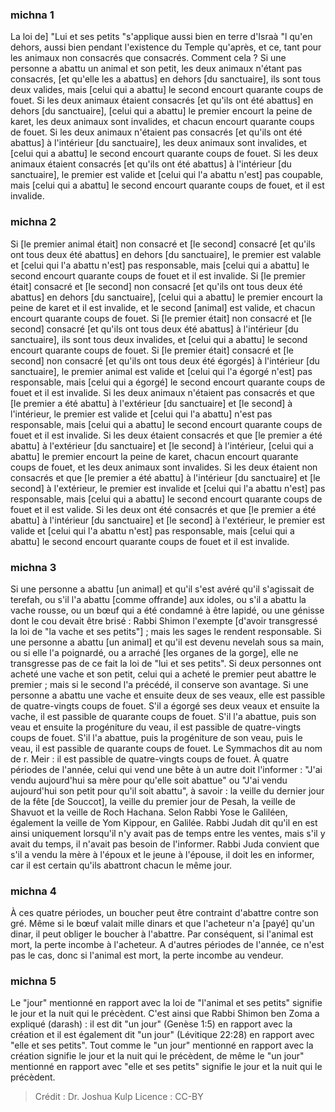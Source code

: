 
### michna 1
La loi de] "Lui et ses petits "s'applique aussi bien en terre d'Israà "l qu'en dehors, aussi bien pendant l'existence du Temple qu'après, et ce, tant pour les animaux non consacrés que consacrés. Comment cela ? Si une personne a abattu un animal et son petit, les deux animaux n'étant pas consacrés, [et qu'elle les a abattus] en dehors [du sanctuaire], ils sont tous deux valides, mais [celui qui a abattu] le second encourt quarante coups de fouet. Si les deux animaux étaient consacrés [et qu'ils ont été abattus] en dehors [du sanctuaire], [celui qui a abattu] le premier encourt la peine de karet, les deux animaux sont invalides, et chacun encourt quarante coups de fouet. Si les deux animaux n'étaient pas consacrés [et qu'ils ont été abattus] à l'intérieur [du sanctuaire], les deux animaux sont invalides, et [celui qui a abattu] le second encourt quarante coups de fouet. Si les deux animaux étaient consacrés [et qu'ils ont été abattus] à l'intérieur [du sanctuaire], le premier est valide et [celui qui l'a abattu n'est] pas coupable, mais [celui qui a abattu] le second encourt quarante coups de fouet, et il est invalide.

### michna 2
Si [le premier animal était] non consacré et [le second] consacré [et qu'ils ont tous deux été abattus] en dehors [du sanctuaire], le premier est valable et [celui qui l'a abattu n'est] pas responsable, mais [celui qui a abattu] le second encourt quarante coups de fouet et il est invalide. Si [le premier était] consacré et [le second] non consacré [et qu'ils ont tous deux été abattus] en dehors [du sanctuaire], [celui qui a abattu] le premier encourt la peine de karet et il est invalide, et le second [animal] est valide, et chacun encourt quarante coups de fouet. Si [le premier était] non consacré et [le second] consacré [et qu'ils ont tous deux été abattus] à l'intérieur [du sanctuaire], ils sont tous deux invalides, et [celui qui a abattu] le second encourt quarante coups de fouet. Si [le premier était] consacré et [le second] non consacré [et qu'ils ont tous deux été égorgés] à l'intérieur [du sanctuaire], le premier animal est valide et [celui qui l'a égorgé n'est] pas responsable, mais [celui qui a égorgé] le second encourt quarante coups de fouet et il est invalide. Si les deux animaux n'étaient pas consacrés et que [le premier a été abattu] à l'extérieur [du sanctuaire] et [le second] à l'intérieur, le premier est valide et [celui qui l'a abattu] n'est pas responsable, mais [celui qui a abattu] le second encourt quarante coups de fouet et il est invalide. Si les deux étaient consacrés et que [le premier a été abattu] à l'extérieur [du sanctuaire] et [le second] à l'intérieur, [celui qui a abattu] le premier encourt la peine de karet, chacun encourt quarante coups de fouet, et les deux animaux sont invalides. Si les deux étaient non consacrés et que [le premier a été abattu] à l'intérieur [du sanctuaire] et [le second] à l'extérieur, le premier est invalide et [celui qui l'a abattu n'est] pas responsable, mais [celui qui a abattu] le second encourt quarante coups de fouet et il est valide. Si les deux ont été consacrés et que [le premier a été abattu] à l'intérieur [du sanctuaire] et [le second] à l'extérieur, le premier est valide et [celui qui l'a abattu n'est] pas responsable, mais [celui qui a abattu] le second encourt quarante coups de fouet et il est invalide.

### michna 3
Si une personne a abattu [un animal] et qu'il s'est avéré qu'il s'agissait de terefah, ou s'il l'a abattu [comme offrande] aux idoles, ou s'il a abattu la vache rousse, ou un bœuf qui a été condamné à être lapidé, ou une génisse dont le cou devait être brisé : Rabbi Shimon l'exempte [d'avoir transgressé la loi de "la vache et ses petits"] ; mais les sages le rendent responsable. Si une personne a abattu [un animal] et qu'il est devenu nevelah sous sa main, ou si elle l'a poignardé, ou a arraché [les organes de la gorge], elle ne transgresse pas de ce fait la loi de "lui et ses petits". Si deux personnes ont acheté une vache et son petit, celui qui a acheté le premier peut abattre le premier ; mais si le second l'a précédé, il conserve son avantage. Si une personne a abattu une vache et ensuite deux de ses veaux, elle est passible de quatre-vingts coups de fouet. S'il a égorgé ses deux veaux et ensuite la vache, il est passible de quarante coups de fouet. S'il l'a abattue, puis son veau et ensuite la progéniture du veau, il est passible de quatre-vingts coups de fouet. S'il l'a abattue, puis la progéniture de son veau, puis le veau, il est passible de quarante coups de fouet. Le Symmachos dit au nom de r. Meir : il est passible de quatre-vingts coups de fouet. À quatre périodes de l'année, celui qui vend une bête à un autre doit l'informer : "J'ai vendu aujourd'hui sa mère pour qu'elle soit abattue" ou "J'ai vendu aujourd'hui son petit pour qu'il soit abattu", à savoir : la veille du dernier jour de la fête [de Souccot], la veille du premier jour de Pesah, la veille de Shavuot et la veille de Roch Hachana. Selon Rabbi Yose le Galiléen, également la veille de Yom Kippour, en Galilée. Rabbi Judah dit qu'il en est ainsi uniquement lorsqu'il n'y avait pas de temps entre les ventes, mais s'il y avait du temps, il n'avait pas besoin de l'informer. Rabbi Juda convient que s'il a vendu la mère à l'époux et le jeune à l'épouse, il doit les en informer, car il est certain qu'ils abattront chacun le même jour.

### michna 4
À ces quatre périodes, un boucher peut être contraint d'abattre contre son gré. Même si le bœuf valait mille dinars et que l'acheteur n'a [payé] qu'un dinar, il peut obliger le boucher à l'abattre. Par conséquent, si l'animal est mort, la perte incombe à l'acheteur. A d'autres périodes de l'année, ce n'est pas le cas, donc si l'animal est mort, la perte incombe au vendeur.

### michna 5
Le "jour" mentionné en rapport avec la loi de "l'animal et ses petits" signifie le jour et la nuit qui le précèdent. C'est ainsi que Rabbi Shimon ben Zoma a expliqué (darash) : il est dit "un jour" (Genèse 1:5) en rapport avec la création et il est également dit "un jour" (Lévitique 22:28) en rapport avec "elle et ses petits". Tout comme le "un jour" mentionné en rapport avec la création signifie le jour et la nuit qui le précèdent, de même le "un jour" mentionné en rapport avec "elle et ses petits" signifie le jour et la nuit qui le précèdent.

>Crédit : Dr. Joshua Kulp
>Licence : CC-BY
